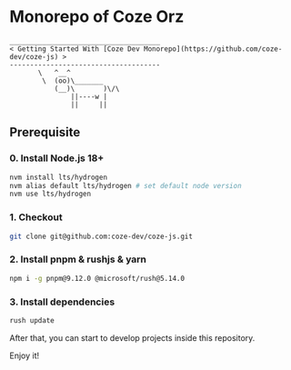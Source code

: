 # Monorepo of Coze Orz

```
_____________________________________
< Getting Started With [Coze Dev Monorepo](https://github.com/coze-dev/coze-js) >
-------------------------------------
       \   ^__^
        \  (oo)\_______
           (__)\       )\/\
               ||----w |
               ||     ||
```

## Prerequisite

### 0. Install Node.js 18+

``` bash
nvm install lts/hydrogen
nvm alias default lts/hydrogen # set default node version
nvm use lts/hydrogen
```

### 1. Checkout

``` bash
git clone git@github.com:coze-dev/coze-js.git
```

### 2. Install pnpm & rushjs & yarn

``` bash
npm i -g pnpm@9.12.0 @microsoft/rush@5.14.0
```

### 3. Install dependencies

``` bash
rush update
```

After that, you can start to develop projects inside this repository.

Enjoy it!
